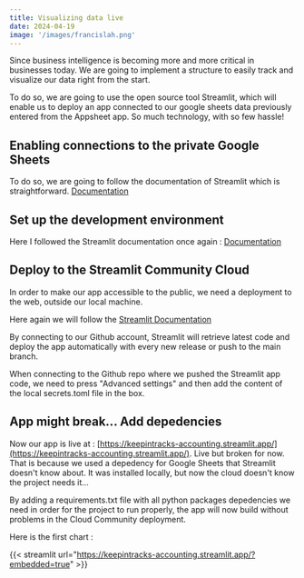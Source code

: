 ```yaml
---
title: Visualizing data live
date: 2024-04-19
image: '/images/francislah.png'
---
```

Since business intelligence is becoming more and more critical in businesses today. We are going to implement a structure to easily track and visualize our data right from the start.

To do so, we are going to use the open source tool Streamlit, which will enable us to deploy an app connected to our google sheets data previously entered from the Appsheet app. So much technology, with so few hassle!

## Enabling connections to the private Google Sheets
To do so, we are going to follow the documentation of Streamlit which is straightforward. [Documentation](https://docs.streamlit.io/develop/tutorials/databases/private-gsheet)

## Set up the development environment
Here I followed the Streamlit documentation once again : [Documentation](https://docs.streamlit.io/get-started/installation/command-line)

## Deploy to the Streamlit Community Cloud
In order to make our app accessible to the public, we need a deployment to the web, outside our local machine.

Here again we will follow the [Streamlit Documentation](https://docs.streamlit.io/deploy/streamlit-community-cloud/get-started/quickstart)

By connecting to our Github account, Streamlit will retrieve latest code and deploy the app automatically with every new release or push to the main branch.

When connecting to the Github repo where we pushed the Streamlit app code, we need to press "Advanced settings" and then add the content of the local secrets.toml file in the box.

## App might break... Add depedencies
Now our app is live at : [https://keepintracks-accounting.streamlit.app/](https://keepintracks-accounting.streamlit.app/).
Live but broken for now. That is because we used a depedency for Google Sheets that Streamlit doesn't know about. It was installed locally, but now the cloud doesn't know the project needs it...

By adding a requirements.txt file with all python packages depedencies we need in order for the project to run properly, the app will now build without problems in the Cloud Community deployment.

Here is the first chart : 

{{< streamlit url="https://keepintracks-accounting.streamlit.app/?embedded=true" >}}